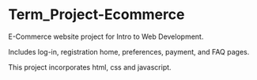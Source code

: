 # Term_Project-Ecommerce

E-Commerce website project for Intro to Web Development. 

Includes log-in, registration home, preferences, payment, and FAQ pages. 

This project incorporates html, css and javascript. 